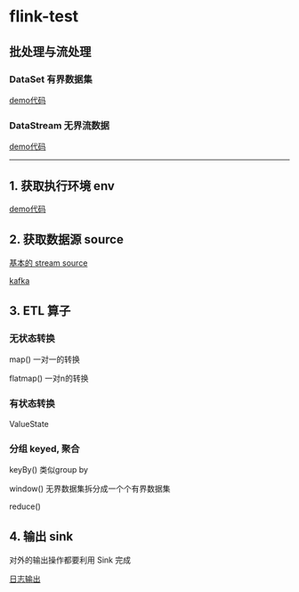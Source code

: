 

# flink-test


## 批处理与流处理
### DataSet 有界数据集
[demo代码](./demo/src/main/java/com/flink/demo/batchAndStream/WordCount.java)


### DataStream 无界流数据
[demo代码](./demo/src/main/java/com/flink/demo/batchAndStream.StreamWordCount.java)

---

## 1. 获取执行环境 env
[demo代码](./demo/src/main/java/com/flink/demo/env/streamEnv.java)

## 2. 获取数据源 source

[基本的 stream source](./demo/src/main/java/com/flink/demo/source/streamSource.java)

[kafka](./demo/src/main/java/com/flink/demo/source/kafkaConnectors.java)

## 3. ETL 算子
### 无状态转换
map()
一对一的转换

flatmap()
一对n的转换
### 有状态转换
ValueState

### 分组 keyed, 聚合

keyBy()
类似group by

window()
无界数据集拆分成一个个有界数据集

reduce()


## 4. 输出 sink
对外的输出操作都要利用 Sink 完成

[日志输出](./demo/src/main/java/com/flink/demo/sink/sink.java)
